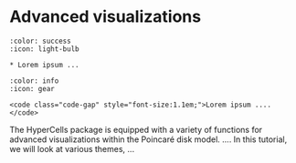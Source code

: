 # Advanced visualizations

```{dropdown} Learning goals
:color: success
:icon: light-bulb

* Lorem ipsum ... 
```

```{dropdown}  Featured functions
:color: info
:icon: gear

<code class="code-gap" style="font-size:1.1em;">Lorem ipsum ....</code>
```

The HyperCells package is equipped with a variety of functions for advanced visualizations within the Poincaré disk model. ....
In this tutorial, we will look at various themes, ...





